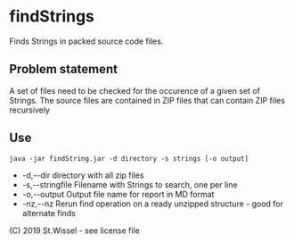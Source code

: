 # findStrings

Finds Strings in packed source code files.

## Problem statement

A set of files need to be checked for the occurence of a given set of Strings.
The source files are contained in ZIP files that can contain ZIP files recursively


## Use

`java -jar findString.jar -d directory -s strings [-o output]`

- -d,--dir <arg>          directory with all zip files
- -s,--stringfile <arg>   Filename with Strings to search, one per line
- -o,--output <arg>       Output file name for report in MD format
- -nz,--nz                Rerun find operation on a ready unzipped structure - good for alternate finds

(C) 2019 St.Wissel - see license file

